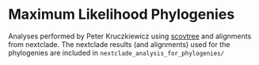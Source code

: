 # Maximum Likelihood Phylogenies

Analyses performed by Peter Kruczkiewicz using [scovtree](https://github.com/CFIA-NCFAD/scovtree) and alignments from nextclade.
The nextclade results (and alignments) used for the phylogenies are included in `nextclade_analysis_for_phylogenies/`

